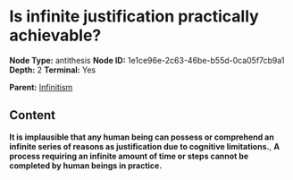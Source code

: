 # Is infinite justification practically achievable?

**Node Type:** antithesis
**Node ID:** 1e1ce96e-2c63-46be-b55d-0ca05f7cb9a1
**Depth:** 2
**Terminal:** Yes

**Parent:** [Infinitism](infinitism.md)

## Content

**It is implausible that any human being can possess or comprehend an infinite series of reasons as justification due to cognitive limitations.**, **A process requiring an infinite amount of time or steps cannot be completed by human beings in practice.**
